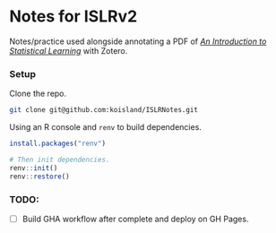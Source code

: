 # Notes for ISLRv2
Notes/practice used alongside annotating a PDF of [*An Introduction to Statistical
Learning*](https://hastie.su.domains/ISLR2/ISLRv2_website.pdf) with Zotero.

### Setup
Clone the repo.
```bash
git clone git@github.com:koisland/ISLRNotes.git
```

Using an R console and `renv` to build dependencies.
```R
install.packages("renv")

# Then init dependencies.
renv::init()
renv::restore()
```

### TODO:
* [ ] Build GHA workflow after complete and deploy on GH Pages.
